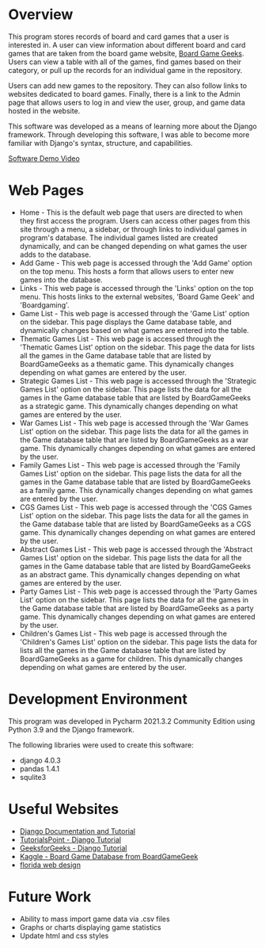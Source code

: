 # Overview

This program stores records of board and card games that a user is interested in. A user can view information about different board and card games that are taken from the board game website, [Board Game Geeks](https://boardgamegeek.com). Users can view a table with all of the games, find games based on their category, or pull up the records for an individual game in the repository. 

Users can add new games to the repository. They can also follow links to websites dedicated to board games. Finally, there is a link to the Admin page that allows users to log in and view the user, group, and game data hosted in the website.

This software was developed as a means of learning more about the Django framework. Through developing this software, I was able to become more familiar with Django's syntax, structure, and capabilities. 

[Software Demo Video]( https://youtu.be/bL8VYnx46ig)

# Web Pages

* Home - This is the default web page that users are directed to when they first access the program. Users can access other pages from this site through a menu, a sidebar, or through links to individual games in program's database. The individual games listed are created dynamically, and can be changed depending on what games the user adds to the database.
* Add Game - This web page is accessed through the 'Add Game' option on the top menu. This hosts a form that allows users to enter new games into the database.
* Links - This web page is accessed through the 'Links' option on the top menu. This hosts links to the external websites, 'Board Game Geek' and 'Boardgaming'.
* Game List - This web page is accessed through the 'Game List' option on the sidebar. This page displays the Game database table, and dynamically changes based on what games are entered into the table.
* Thematic Games List - This web page is accessed through the 'Thematic Games List' option on the sidebar. This page the data for lists all the games in the Game database table that are listed by BoardGameGeeks as a thematic game. This dynamically changes depending on what games are entered by the user.
* Strategic Games List - This web page is accessed through the 'Strategic Games List' option on the sidebar. This page lists the data for all the games in the Game database table that are listed by BoardGameGeeks as a strategic game. This dynamically changes depending on what games are entered by the user.
* War Games List - This web page is accessed through the 'War Games List' option on the sidebar. This page lists the data for all the games in the Game database table that are listed by BoardGameGeeks as a war game. This dynamically changes depending on what games are entered by the user.
* Family Games List - This web page is accessed through the 'Family Games List' option on the sidebar. This page lists the data for all the games in the Game database table that are listed by BoardGameGeeks as a family game. This dynamically changes depending on what games are entered by the user.
* CGS Games List - This web page is accessed through the 'CGS Games List' option on the sidebar. This page lists the data for all the games in the Game database table that are listed by BoardGameGeeks as a CGS game. This dynamically changes depending on what games are entered by the user.
* Abstract Games List - This web page is accessed through the 'Abstract Games List' option on the sidebar. This page lists the data for all the games in the Game database table that are listed by BoardGameGeeks as an abstract game. This dynamically changes depending on what games are entered by the user.
* Party Games List - This web page is accessed through the 'Party Games List' option on the sidebar. This page lists the data for all the games in the Game database table that are listed by BoardGameGeeks as a party game. This dynamically changes depending on what games are entered by the user.
* Children's Games List - This web page is accessed through the 'Children's Games List' option on the sidebar. This page lists the data for lists all the games in the Game database table that are listed by BoardGameGeeks as a game for children. This dynamically changes depending on what games are entered by the user.

# Development Environment

This program was developed in Pycharm 2021.3.2 Community Edition using Python 3.9 and the Django framework.

The following libraries were used to create this software:
* django 4.0.3
* pandas 1.4.1
* squlite3

# Useful Websites

* [Django Documentation and Tutorial](https://docs.djangoproject.com/en/3.0/contents/)
* [TutorialsPoint - Django Tutorial](https://www.tutorialspoint.com/django/index.htm)
* [GeeksforGeeks - Django Tutorial](https://www.geeksforgeeks.org/django-tutorial/)
* [Kaggle - Board Game Database from BoardGameGeek](https://www.kaggle.com/threnjen/board-games-database-from-boardgamegeek?select=games.csv)
* [florida web design](http://www.bryantsmith.com/)

# Future Work

* Ability to mass import game data via .csv files
* Graphs or charts displaying game statistics
* Update html and css styles
